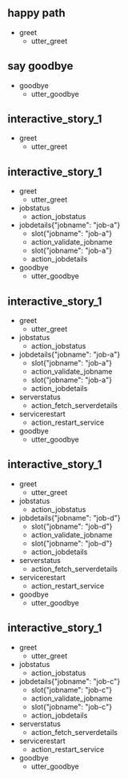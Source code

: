 ## happy path
* greet
  - utter_greet

## say goodbye
* goodbye
  - utter_goodbye
  
## interactive_story_1
* greet
    - utter_greet

## interactive_story_1
* greet
    - utter_greet
* jobstatus
    - action_jobstatus
* jobdetails{"jobname": "job-a"}
    - slot{"jobname": "job-a"}
    - action_validate_jobname
    - slot{"jobname": "job-a"}
    - action_jobdetails
* goodbye
    - utter_goodbye

## interactive_story_1
* greet
    - utter_greet
* jobstatus
    - action_jobstatus
* jobdetails{"jobname": "job-a"}
    - slot{"jobname": "job-a"}
    - action_validate_jobname
    - slot{"jobname": "job-a"}
    - action_jobdetails
* serverstatus
    - action_fetch_serverdetails
* servicerestart
    - action_restart_service
* goodbye
    - utter_goodbye

## interactive_story_1
* greet
    - utter_greet
* jobstatus
    - action_jobstatus
* jobdetails{"jobname": "job-d"}
    - slot{"jobname": "job-d"}
    - action_validate_jobname
    - slot{"jobname": "job-d"}
    - action_jobdetails
* serverstatus
    - action_fetch_serverdetails
* servicerestart
    - action_restart_service
* goodbye
    - utter_goodbye

## interactive_story_1
* greet
    - utter_greet
* jobstatus
    - action_jobstatus
* jobdetails{"jobname": "job-c"}
    - slot{"jobname": "job-c"}
    - action_validate_jobname
    - slot{"jobname": "job-c"}
    - action_jobdetails
* serverstatus
    - action_fetch_serverdetails
* servicerestart
    - action_restart_service
* goodbye
    - utter_goodbye
